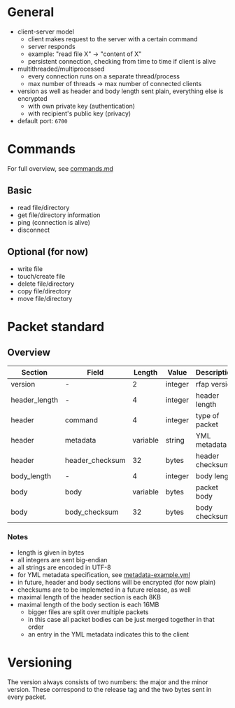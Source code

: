
# General

 - client-server model
   - client makes request to the server with a certain command
   - server responds
   - example: "read file X" -> "content of X"
   - persistent connection, checking from time to time if client is alive
 - multithreaded/multiprocessed
   - every connection runs on a separate thread/process
   - max number of threads -> max number of connected clients
 - version as well as header and body length sent plain, everything else is encrypted
   - with own private key (authentication)
   - with recipient's public key (privacy)
 - default port: `6700`

# Commands

For full overview, see [commands.md](./commands.md)

## Basic

 - read file/directory
 - get file/directory information
 - ping (connection is alive)
 - disconnect

## Optional (for now)

 - write file
 - touch/create file
 - delete file/directory
 - copy file/directory
 - move file/directory

# Packet standard

## Overview

| Section       | Field           | Length   | Value   | Description     |
|---------------|-----------------|----------|---------|-----------------|
| version       | -               | 2        | integer | rfap version    |
| header_length | -               | 4        | integer | header length   |
| header        | command         | 4        | integer | type of packet  |
| header        | metadata        | variable | string  | YML metadata    |
| header        | header_checksum | 32       | bytes   | header checksum |
| body_length   | -               | 4        | integer | body length     |
| body          | body            | variable | bytes   | packet body     |
| body          | body_checksum   | 32       | bytes   | body checksum   |

### Notes

 - length is given in bytes
 - all integers are sent big-endian
 - all strings are encoded in UTF-8
 - for YML metadata specification, see [metadata-example.yml](./metadata-example.yml)
 - in future, header and body sections will be encrypted (for now plain)
 - checksums are to be implemeted in a future release, as well
 - maximal length of the header section is each 8KB
 - maximal length of the body section is each 16MB
   - bigger files are split over multiple packets
   - in this case all packet bodies can be just merged together in that order
   - an entry in the YML metadata indicates this to the client

# Versioning

The version always consists of two numbers: the major and the minor version.
These correspond to the release tag and the two bytes sent in every packet.

